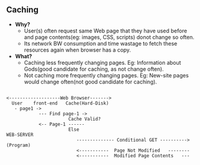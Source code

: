 ## Caching
- **Why?** 
  - User(s) often request same Web page that they have used before and page contents(eg: images, CSS, scripts) donot change so often. 
  - Its network BW consumption and time wastage to fetch these resources again when browser has a copy.
- **What?** 
  - Caching less frequently changing pages. Eg: Information about Gods(good candidate for caching, as not change often).
  - Not caching more frequently changing pages. Eg: New-site pages would change often(not good candidate for caching).

```http

<-------------------Web Browser------->
  User    front-end   Cache(Hard-Disk)                
   - page1 ->
            --- Find page-1 ->
                       Cache Valid?
            <-- Page-1 ------
                       Else                                          WEB-SERVER
                          -------------- Conditional GET ----------> (Program)
                          <-----------  Page Not Modified   --------
                          <-----------  Modified Page Contents   ---
```
